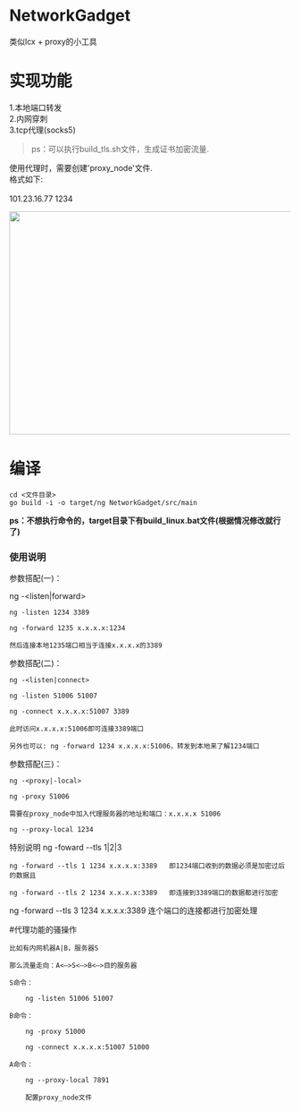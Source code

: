 # NetworkGadget

类似lcx + proxy的小工具  



# 实现功能

1.本地端口转发  
2.内网穿刺  
3.tcp代理(socks5)

> ps：可以执行build_tls.sh文件，生成证书加密流量.



使用代理时，需要创建'proxy_node'文件.  
格式如下:  
<ip> <port>  
101.23.16.77 1234  



<img src="https://i.niupic.com/images/2020/07/06/8mYM.png" alt="" width="833" height="399" data-load="full" style="">



# 编译

```
cd <文件目录>
go build -i -o target/ng NetworkGadget/src/main
```

**ps：不想执行命令的，target目录下有build_linux.bat文件(根据情况修改就行了)**



### 使用说明

参数搭配(一)：

  ng -<listen|forward>

	ng -listen 1234 3389

	ng -forward 1235 x.x.x.x:1234

	然后连接本地1235端口相当于连接x.x.x.x的3389

参数搭配(二)：

	ng -<listen|connect>

	ng -listen 51006 51007

	ng -connect x.x.x.x:51007 3389

	此时访问x.x.x.x:51006即可连接3389端口

	另外也可以: ng -forward 1234 x.x.x.x:51006，转发到本地来了解1234端口

参数搭配(三)：

	ng -<proxy|-local>

	ng -proxy 51006

	需要在proxy_node中加入代理服务器的地址和端口：x.x.x.x 51006

	ng --proxy-local 1234



特别说明 ng -foward --tls 1|2|3 

	ng -forward --tls 1 1234 x.x.x.x:3389	即1234端口收到的数据必须是加密过后的数据且

	ng -forward --tls 2 1234 x.x.x.x:3389	即连接到3389端口的数据都进行加密

  ng -forward --tls 3 1234 x.x.x.x:3389 	连个端口的连接都进行加密处理



#代理功能的骚操作

	比如有内网机器A|B，服务器S

	那么流量走向：A<—>S<—>B<—>目的服务器

	S命令：

		ng -listen 51006 51007	

	B命令：

		ng -proxy 51000

		ng -connect x.x.x.x:51007 51000

	A命令：

		ng --proxy-local 7891

		配置proxy_node文件
